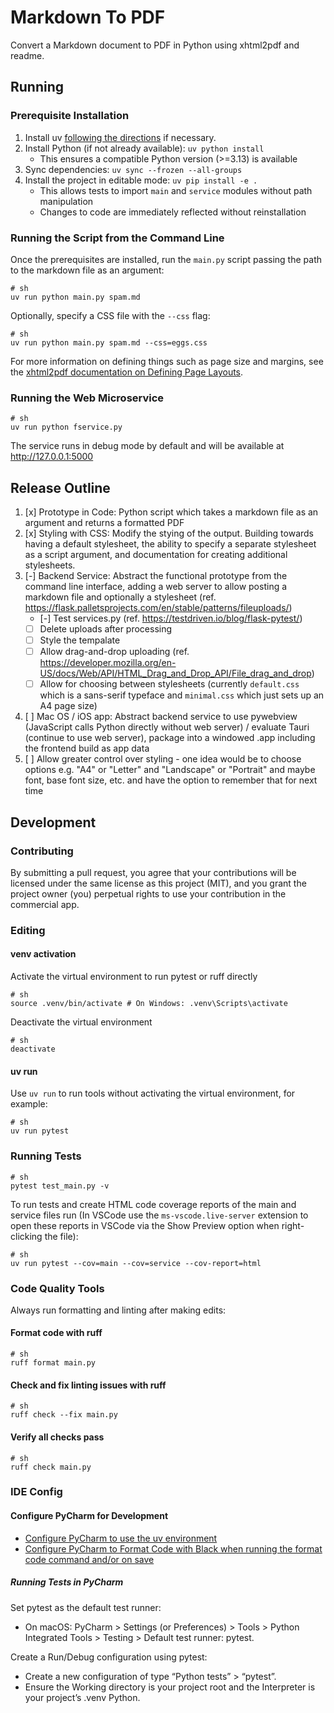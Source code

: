 # Markdown To PDF

Convert a Markdown document to PDF in Python using xhtml2pdf and readme.

## Running 

### Prerequisite Installation

1. Install uv [following the directions](https://docs.astral.sh/uv/getting-started/installation/) if necessary.
2. Install Python (if not already available): `uv python install`
   - This ensures a compatible Python version (>=3.13) is available
3. Sync dependencies: `uv sync --frozen --all-groups`
4. Install the project in editable mode: `uv pip install -e .`
   - This allows tests to import `main` and `service` modules without path manipulation
   - Changes to code are immediately reflected without reinstallation

### Running the Script from the Command Line

Once the prerequisites are installed, run the `main.py` script passing the path to the markdown file as an argument:

```shell
# sh
uv run python main.py spam.md
```

Optionally, specify a CSS file with the `--css` flag:

```shell
# sh
uv run python main.py spam.md --css=eggs.css
```

For more information on defining things such as page size and margins, see the [xhtml2pdf documentation on Defining Page Layouts](https://xhtml2pdf.readthedocs.io/en/latest/format_html.html#pages).

### Running the Web Microservice

```shell
# sh
uv run python fservice.py
```

The service runs in debug mode by default and will be available at http://127.0.0.1:5000

## Release Outline

1. [x] Prototype in Code: Python script which takes a markdown file as an argument and returns a formatted PDF
2. [x] Styling with CSS: Modify the stying of the output. Building towards having a default stylesheet, the ability to specify a separate stylesheet as a script argument, and documentation for creating additional stylesheets.
3. [-] Backend Service: Abstract the functional prototype from the command line interface, adding a web server to allow posting a markdown file and optionally a stylesheet (ref. https://flask.palletsprojects.com/en/stable/patterns/fileuploads/)
    - [-] Test services.py (ref. https://testdriven.io/blog/flask-pytest/)
    - [ ] Delete uploads after processing
    - [ ] Style the tempalate
    - [ ] Allow drag-and-drop uploading (ref. https://developer.mozilla.org/en-US/docs/Web/API/HTML_Drag_and_Drop_API/File_drag_and_drop)
    - [ ] Allow for choosing between stylesheets (currently `default.css` which is a sans-serif typeface and `minimal.css` which just sets up an A4 page size)
4. [ ] Mac OS / iOS app: Abstract backend service to use pywebview (JavaScript calls Python directly without web server) / evaluate Tauri (continue to use web server), package into a windowed .app including the frontend build as app data 
5. [ ] Allow greater control over styling - one idea would be to choose options e.g. "A4" or "Letter" and "Landscape" or "Portrait" and maybe font, base font size, etc. and have the option to remember that for next time

## Development

### Contributing

By submitting a pull request, you agree that your contributions will be licensed under the same license as this project (MIT), and you grant the project owner (you) perpetual rights to use your contribution in the commercial app.

### Editing

#### venv activation

Activate the virtual environment to run pytest or ruff directly

```shell
# sh
source .venv/bin/activate # On Windows: .venv\Scripts\activate
```

Deactivate the virtual environment

```shell
# sh
deactivate
```

#### uv run

Use `uv run` to run tools without activating the virtual environment, for example:

```shell
# sh
uv run pytest
```

### Running Tests

```shell
# sh
pytest test_main.py -v
```

To run tests and create HTML code coverage reports of the main and service files run (In VSCode use the `ms-vscode.live-server` extension to open these reports in VSCode via the Show Preview option when right-clicking the file):

```shell
# sh 
uv run pytest --cov=main --cov=service --cov-report=html
```

### Code Quality Tools

Always run formatting and linting after making edits:

#### Format code with ruff

```shell
# sh
ruff format main.py
```

#### Check and fix linting issues with ruff

```shell
# sh
ruff check --fix main.py
```

#### Verify all checks pass

```shell
# sh
ruff check main.py
```

### IDE Config

#### Configure PyCharm for Development

- [Configure PyCharm to use the uv environment](https://www.jetbrains.com/help/pycharm/uv.html)
- [Configure PyCharm to Format Code with Black when running the format code command and/or on save](https://www.jetbrains.com/help/pycharm/reformat-and-rearrange-code.html#configure-black)

##### Running Tests in PyCharm

Set pytest as the default test runner:
    
- On macOS: PyCharm > Settings (or Preferences) > Tools > Python Integrated Tools > Testing > Default test runner: pytest.

Create a Run/Debug configuration using pytest:

- Create a new configuration of type “Python tests” > “pytest”.
- Ensure the Working directory is your project root and the Interpreter is your project’s .venv Python.
